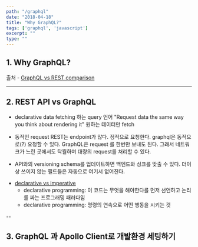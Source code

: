 ```yaml
---
path: "/graphql"
date: "2018-04-18"
title: "Why GraphQL?"
tags: ['graphql', 'javascript']
excerpt: ""
type: ""
---
```


## 1. Why GraphQL?

출처 - [GraphQL vs REST comparison](https://www.netguru.co/blog/grapghql-vs-rest)

---

## 2. REST API vs GraphQL

- declarative data fetching 하는 query 언어 "Request data the same way you think about rendering it" 원하는 데이터만 fetch

- 동적인 request
REST는 endpoint가 많다. 정적으로 요청한다. graphql은 동적으로(?) 요청할 수 있다. GraphQL은 request 를 한번만 보내도 된다. 그래서 네트워크가 느린 곳에서도 탁월하며 대량의 request를 처리할 수 있다. 

- API와의 versioning
schema를 업데이트하면 백엔드와 싱크를 맞출 수 있다. 더이상 쓰이지 않는 필드들은 자동으로 여기서 없어진다. 

* [declarative vs imperative](https://codeburst.io/declarative-vs-imperative-programming-a8a7c93d9ad2)
  - declarative programming: 이 코드는 무엇을 해야한다를 먼저 선언하고 논리를 짜는 프로그래밍 패러다임
  - declarative programming: 명령의 연속으로 어떤 행동을 시키는 것

--

## 3. GraphQL 과 Apollo Client로 개발환경 세팅하기